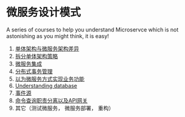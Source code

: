 微服务设计模式
============

A series of courses to help you understand Microservce which is not astonishing as you might think, it is easy!

1. [单体架构与微服务架构差异](./Course1:%20What%20is%20Microservice/index.md)
2. [拆分单体架构策略](./Course2:%20Decompose%20monolithic%20system/index.md)
3. [微服务集成]((./../Course3:%20Messaging/index.md))
4. [分布式事务管理](./Course4:%20Manage%20transactions%20using%20Saga/index.md)
5. [以为微服务方式实现业务功能](./Course5:%20Implementing%20business%20logic/index.md)
6. [Understanding database](./Course6:%20Understanding%20database/index.md)
7. [事件源](./Course7:%20Event%20sourcing/index.md)
8. [命令查询职责分离以及API网关](./Course8:%20CQRS/index.md)
9. 其它（测试微服务， 微服务部署， 重构）